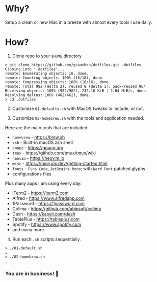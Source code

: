 # Why?

Setup a clean or new Mac in a breeze with almost every tools I use daily.

# How?

1. Clone repo to your `$HOME` directory

```shell
> git clone https://github.com/gcauchon/dotfiles.git .dotfiles
Cloning into '.dotfiles'...
remote: Enumerating objects: 18, done.
remote: Counting objects: 100% (18/18), done.
remote: Compressing objects: 100% (16/16), done.
remote: Total 982 (delta 2), reused 8 (delta 1), pack-reused 964
Receiving objects: 100% (982/982), 232.10 KiB | 2.64 MiB/s, done.
Resolving deltas: 100% (462/462), done.
> cd .dotfiles
```

2. Customize `01-defaults.sh` with MacOS tweaks to include; or not.

3. Customize `02-homebrew.sh` with the tools and application needed.

Here are the main tools that are included:

- `homebrew` - https://brew.sh
- `zsh` - Built-in macOS zsh shell
- `gnupg` - https://gnupg.org
- `tmux` - https://github.com/tmux/tmux/wiki
- `neovim` - https://neovim.io
- `mise` - https://mise.jdx.dev/getting-started.html
- `fonts` - `Fira Code`, `JetBrains Mono`; with `Nerd Font` patched glyphs
- configurations files

Plus many apps I am using every day:

- iTerm2 - https://iterm2.com
- Alfred - https://www.alfredapp.com
- 1Password - https://1password.com
- Colima - https://github.com/abiosoft/colima
- Dash - https://kapeli.com/dash
- TablePlus - https://tableplus.com
- Spotify - https://www.spotify.com
- and many more…

4. Run each `.sh` scripts sequentially.

```shell
> ./01-default.sh
…
> ./02-homebrew.sh
…
```

### You are in business! 🚀
